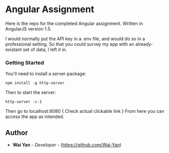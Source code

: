 # Angular Assignment

Here is the repo for the completed Angular assignment. Written in AngularJS version 1.5.

I would normally put the API key in a .env file, and would do so in a professional setting. So that you could survey my app with an already-existant set of data, I left it in.

### Getting Started

You'll need to install a server package:

```
npm install -g http-server
```

Then to start the server:

```
http-server -c-1
```

Then go to localhost:8080 { Check actual clickable link }
From here you can access the app as intended.

## Author

* **Wai Yan** - *Developer* - (https://github.com/Wai-Yan)
